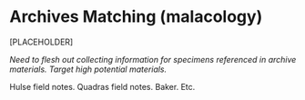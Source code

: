 # Archives Matching (malacology)

[PLACEHOLDER]

*Need to flesh out collecting information for specimens referenced in archive materials. Target high potential materials.*

Hulse field notes. Quadras field notes. Baker. Etc.
